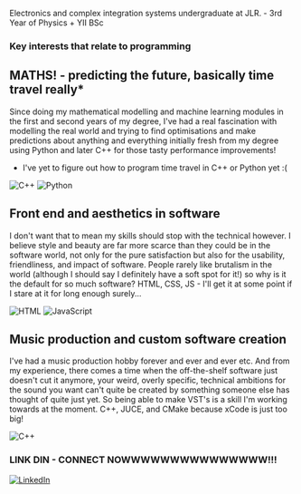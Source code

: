 <!--- 👋 Hi, I’m @bomTrown
- 👀 I’m interested in ...
- 🌱 I’m currently learning ...
- 💞️ I’m looking to collaborate on ...
- 📫 How to reach me ...
- 😄 Pronouns: ...
- ⚡ Fun fact: ...-->

Electronics and complex integration systems undergraduate at JLR. - 3rd Year of Physics + YII BSc

### Key interests that relate to programming

## MATHS! - predicting the future, basically time travel really*
Since doing my mathematical modelling and machine learning modules in the first and second years of my degree, I've had a real fascination with modelling the real world and trying to find optimisations and make predictions about anything and everything initially fresh from my degree using Python and later C++ for those tasty performance improvements!

* I've yet to figure out how to program time travel in C++ or Python yet :(

![C++](https://img.shields.io/badge/-C++-00599C?&logo=cplusplus&logoColor=white) ![Python](https://img.shields.io/badge/-Python-000?&logo=python)

## Front end and aesthetics in software
I don't want that to mean my skills should stop with the technical however. I believe style and beauty are far more scarce than they could be in the software world, not only for the pure satisfaction but also for the usability, friendliness, and impact of software. People rarely like brutalism in the world (although I should say I definitely have a soft spot for it!) so why is it the default for so much software? HTML, CSS, JS  - I'll get it at some point if I stare at it for long enough surely...

![HTML](https://img.shields.io/badge/-HTML5-000?&logo=html5&logoColor=E34F26) ![JavaScript](https://img.shields.io/badge/-JavaScript-000?&logo=javascript)


## Music production and custom software creation
I've had a music production hobby forever and ever and ever etc. And from my experience, there comes a time when the off-the-shelf software just doesn't cut it anymore, your weird, overly specific, technical ambitions for the sound you want can't quite be created by something someone else has thought of quite just yet. So being able to make VST's is a skill I'm working towards at the moment. C++, JUCE, and CMake because xCode is just too big!

![C++](https://img.shields.io/badge/-C++-00599C?&logo=cplusplus&logoColor=white)
<!--### Technologies & Tools-->

<!--![VS Code](https://img.shields.io/badge/-VS%20Code-000?&logo=visual-studio-code)-->

### LINK DIN - CONNECT NOWWWWWWWWWWWWWWW!!!

[![LinkedIn](https://img.shields.io/badge/-LinkedIn-000?&logo=linkedin&logoColor=0077B5)](https://linkedin.com/in/bomtrown)

<!---
bomTrown/bomTrown is a ✨ special ✨ repository because its `README.md` (this file) appears on your GitHub profile.
You can click the Preview link to take a look at your changes.
--->
